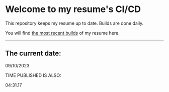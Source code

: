 # Welcome to my resume's CI/CD
This repository keeps my resume up to date. Builds are done daily.
  
You will find [the most recent builds](output/) of my resume here.
* * *
 
## The current date:  
 09/10/2023 
   
  
  
 TIME PUBLISHED IS ALSO: 
  
 04:31.17 
  
  
